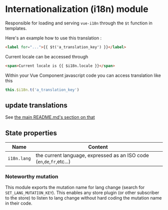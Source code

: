 # Internationalization (i18n) module

Responsible for loading and serving `vue-i18n` through the `$t` function in templates.

Here's an example how to use this translation :

```html
<label for="...">{{ $t('a_translation_key') }}</label>
```

Current locale can be accessed through

```html
<span>Current locale is {{ $i18n.locale }}</span>
```

Within your Vue Component javascript code you can access translation like this

```javascript
this.$i18n.t('a_translation_key')
```

## update translations

See [the main README.md's section on that](../../../README.md#tooling-for-translation-update)

## State properties

| Name        | Content                                                                |
| ----------- | ---------------------------------------------------------------------- |
| `i18n.lang` | the current language, expressed as an ISO code (`en`,`de`,`fr`,etc...) |

### Noteworthy mutation

This module exports the mutation name for lang change (search for `SET_LANG_MUTATION_KEY`). This enables any store plugin (or other subscriber to the store) to listen to lang change without hard coding the mutation name in their code.
